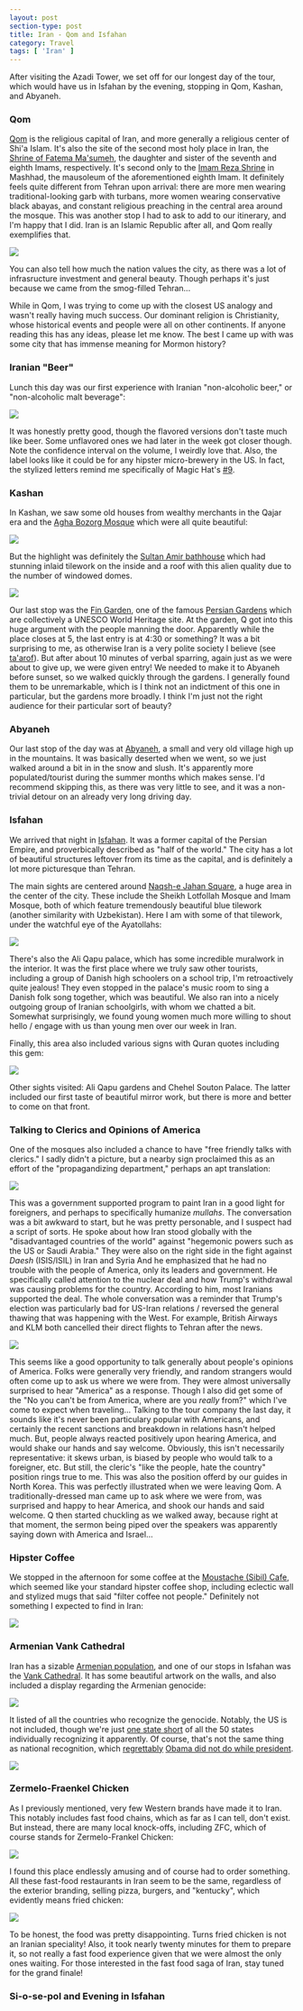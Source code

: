 ```yaml
---
layout: post
section-type: post
title: Iran - Qom and Isfahan
category: Travel
tags: [ 'Iran' ]
---
```


After visiting the Azadi Tower, we set off for our longest day of the tour, which would have us in Isfahan by the evening, stopping in Qom, Kashan, and Abyaneh.

### Qom

[Qom](https://en.wikipedia.org/wiki/Qom)
is the religious capital of Iran, and more generally a religious center of Shi'a Islam. It's also the site of the second most holy place in Iran, the 
[Shrine of Fatema Ma'sumeh](https://en.wikipedia.org/wiki/Fatimah_bint_Musa), the daughter and sister of the seventh and eighth Imams, respectively.
It's second only to the [Imam Reza Shrine](https://en.wikipedia.org/wiki/Imam_Reza_shrine) in Mashhad, the mausoleum of the aforementioned eighth Imam.
It definitely feels quite different from Tehran upon arrival: there are more men wearing traditional-looking garb with turbans, more women wearing conservative black abayas, and constant religious preaching in the central area around the mosque.
This was another stop I had to ask to add to our itinerary, and I'm happy that I did. 
Iran is an Islamic Republic after all, and Qom really exemplifies that.

![](https://lh3.googleusercontent.com/iLFzEZczEVc0ENnZApRxlrdCteRTXNqc-qSdYT1Ebbmywn1d3cgojFdCCfQCx9gY40RMEwSljJClxSLV4K44bXotMlfaLQHfcZ-k_J8c0FFOo48GkpoR3RSrJeZTc3s8d5ReFkxNFg=w2400)

You can also tell how much the nation values the city, as there was a lot of infrasructure
investment and general beauty. Though perhaps it's just because we came from the smog-filled
Tehran...

While in Qom, I was trying to come up with the closest US analogy and wasn't really having much success. Our dominant 
religion is Christianity, whose historical events and people were all on other continents. If anyone reading this has any ideas,
please let me know. The best I came up with was some city that has immense meaning for Mormon history?

### Iranian "Beer"

Lunch this day was our first experience with Iranian "non-alcoholic beer," or "non-alcoholic malt beverage":

![](https://lh3.googleusercontent.com/APK2vZ0iTNwFyCV9Sy6g-dEuxCZJoRYsfJuvS26qNgLxFtDU5hllrOuOz0Ron9ET6iB-IsjkYk3XyetoPukzWQ3FB8c75sVPvUKYSPoBnW3VkL8FsOaBIaMdOXHKxOqqEH57sY2lQQ=w2400)

It was honestly pretty good, though the flavored versions don't taste much like beer. Some unflavored ones we had later in the
week got closer though. Note the confidence interval on the volume, I weirdly love that. Also, the 
label looks like it could be for any hipster micro-brewery in the US. In fact, the stylized letters remind me specifically of
Magic Hat's [#9](https://www.magichat.net/elixirs/9/).

### Kashan

In Kashan, we saw some old houses from wealthy merchants in the Qajar era and 
the [Agha Bozorg Mosque](https://en.wikipedia.org/wiki/Agha_Bozorg_Mosque) which were all quite beautiful:

![](https://lh3.googleusercontent.com/Aaot5TXwlunqrx9TOtyVC0WRD9O7-oQ6QXxTkH1qxq1U58I4Q241oskhlK9rqVU673Y45yHEuDDgPb3Ep-2z7zYCwTEvQ4zcF015WJU4RN_zpm8Xi80p8MuGJwIcCVwLqJdG6YicEA=w2400)

But the highlight was definitely
the [Sultan Amir bathhouse](https://en.wikipedia.org/wiki/Sultan_Amir_Ahmad_Bathhouse) which had stunning inlaid tilework on the inside and a roof with this alien quality due to the number of windowed domes.

![](https://lh3.googleusercontent.com/03u32Ogb0T9-yAt3TVwN7q3KqGV95EtoGeL3GPd7Dw2D4rEXIgM6vBbAYWrRQ2seLt2O7BBo9QJJ7pzLxDzvbG8r57TL1rQ_O5r4ULFG-j0lSr0evyv6LrTB59Gzhlgp4p9daCRPMA=w2400)


Our last stop was the 
[Fin Garden](https://en.wikipedia.org/wiki/Fin_Garden), one of the famous [Persian Gardens](https://whc.unesco.org/en/list/1372) which are collectively a UNESCO World Heritage site. 
At the garden, Q got into this huge argument with the people manning the door. Apparently while the place closes at 5, the last entry is at 4:30 or something? It was a bit surprising
to me, as otherwise Iran is a very polite society I believe (see [ta'arof](https://www.latimes.com/local/great-reads/la-me-c1-tarof-20150706-story.html)). 
But after about 10 minutes of verbal sparring, again just as we were about to give up,
we were given entry! We needed to make it to Abyaneh before sunset, so we walked quickly
through the gardens. I generally found them to be unremarkable, which is I think not
an indictment of this one in particular, but the gardens more broadly. I think I'm just
not the right audience for their particular sort of beauty? 

### Abyaneh

Our last stop of the day was at 
[Abyaneh](https://en.wikipedia.org/wiki/Abyaneh), a small and very old village high up in the mountains. 
It was basically deserted when we went, so we just walked around a bit in in the snow and slush. It's apparently more populated/tourist during the summer months which makes sense.
I'd recommend skipping this, as there was very little to see, and it was a non-trivial detour on an already very long driving day.

### Isfahan

We arrived that night in 
[Isfahan](https://en.wikipedia.org/wiki/Isfahan). It was a former capital of the Persian Empire, and proverbically described as "half of the world." The city has a lot of beautiful structures leftover from its time as the capital, and is definitely a lot more picturesque than Tehran.

The main sights are centered around 
[Naqsh-e Jahan Square](https://en.wikipedia.org/wiki/Naqsh-e_Jahan_Square), 
a huge area in the center of the city. These include the Sheikh Lotfollah Mosque and Imam Mosque, both of which feature tremendously beautiful blue tilework (another similarity with Uzbekistan). 
Here I am with some of that tilework, under the watchful eye of the Ayatollahs:

![](https://lh3.googleusercontent.com/R6bFZjxWD18WxVkCovBgXMHVU6FJ8_0IUq2IhlYIqjCDIHRpWZAfaayVi7LwjxXkHkFIW67oR-HND-1EBJNJelRipL8ktk6S_ovrbazWRhrpFBBnUVUKXj8Dg_QyLCHv8RrsS6JKLQ=w2400)

There's also the Ali Qapu palace, which has some incredible muralwork in the interior.
It was the first place where we truly saw other tourists, including a group of Danish high schoolers on a school trip, I'm retroactively quite jealous! They even stopped in 
the palace's music room to sing a Danish folk song together, which was beautiful. 
We also ran into a nicely outgoing
group of Iranian schoolgirls, with whom we chatted a bit. Somewhat surprisingly, we found young women much more willing to shout hello / engage with us than young men over our week in Iran.

Finally, this area also included various signs with Quran quotes including this gem:

![](https://lh3.googleusercontent.com/K8ntKemj8GXaLB__GAh5cBWpx33-MRDRgwTo0xlNwJq2pP9Nq04JIoSiknO7PaRh5ASyjYcX8Ve1ZR2jPfg6w3bEj5yyFVi5pzzkGzaa0HzLxqHvbxK64WJUKHB0Xlnj9HZOkddNkg=w2400)


Other sights visited: Ali Qapu gardens and Chehel Souton Palace. The latter included our first taste of beautiful mirror work, but there is more and better to come on that front.

### Talking to Clerics and Opinions of America

One of the mosques also included a chance to have "free friendly talks with clerics." I sadly didn't a picture, but a nearby sign proclaimed this as an effort of the "propagandizing department," perhaps an apt translation:

![](https://lh3.googleusercontent.com/Xn-zgihs1mlB_AqRCTvqVVxAayQSB6yglf_9DnjnyaGU6rFnrsAwsYkcS3xCwlprBmuMieKr_oJWVbflg7tHH4N28NF2sXlU2DbyUt0zx2x1vViqBn6mX0cNTRfLDlnGwecEPPoVnw=w2400)

This was a government supported program to paint Iran in a good light for foreigners, and perhaps to specifically humanize *mullahs*. 
The conversation was a bit awkward to start, but he was pretty personable, and I suspect
had a script of sorts.
He spoke about how Iran stood globally with the "disadvantaged countries of the world" against "hegemonic powers such as the US or Saudi Arabia."
They were also on the right side in the fight against *Daesh* (ISIS/ISIL) in Iran and Syria  And he emphasized that he had no trouble with the people of America, only its leaders and government. He specifically called attention to the nuclear deal and how Trump's withdrawal was causing problems for the country. 
According to him, most Iranians supported the deal. The whole conversation was a reminder that Trump's election was particularly bad for US-Iran relations / reversed the general thawing that was happening with the West. For example, British Airways and KLM both cancelled their direct flights to Tehran after the news.

![](https://lh3.googleusercontent.com/YHtB19zCGc1zNk24Oy2diUK550kQ_EcyPrX2uMNt07zzm_xCbY45Oq_l6ZWKEN_1jNNPZYZsJrOr9k5mbjV1NctB5onPmZJs_QJPKGEjENUxHf0aVy60I4sELfsTfsMVru1mGLUInQ=w2400)

This seems like a good opportunity to talk generally about people's opinions of America. 
Folks were generally very friendly, and random strangers would often come up to ask us where we were from. They were almost universally surprised to hear "America" as a response.
Though I also did get some of the "No you can't be from America, where are you *really* from?"
which I've come to expect when traveling...
Talking to the tour company the last day, it sounds like it's never been particulary popular with Americans, and certainly the recent sanctions and breakdown in relations hasn't helped much.
But, people always reacted positively upon hearing America, and would shake our hands
and say welcome. Obviously, this isn't necessarily representative: it skews urban, is biased by 
people who would talk to a foreigner, etc. But still, the cleric's
"like the people, hate the country" position rings true to me. This was also the position offerd by our guides in North Korea.
This was perfectly illustrated when we were leaving Qom. A traditionally-dressed man came up to ask where we were from, was surprised and happy 
to hear America, and shook our hands and said welcome. Q then started chuckling as we walked away,  because right at that moment, the sermon being piped over the speakers was apparently saying down with 
America and Israel... 

### Hipster Coffee

We stopped in the afternoon for some coffee at the 
[Moustache (Sibil) Cafe](https://www.tripadvisor.com/Restaurant_Review-g295423-d7714321-Reviews-Sibil_Coffee-Isfahan_Isfahan_Province.html),
which seemed like your standard hipster coffee shop, including eclectic wall and stylized mugs that said "filter coffee not people." Definitely not something I expected to find in Iran:

![](https://lh3.googleusercontent.com/g2yvU2GO7Hlg-KG6YevgL6_Jp5UF_Gle3ZHnxpQyYmiTdqMCwjOXENQ41zc9VWPHoYdvkO4xPTxuZ-8CedbKYW3tzuRIEJlHei36lH_7hGhh8FRdZFlAd2Nz0smyDp-Nkwoq-dEAEA=w2400)

### Armenian Vank Cathedral

Iran has a sizable [Armenian population](https://en.wikipedia.org/wiki/Iranian_Armenians), and
one of our stops in Isfahan was the 
[Vank Cathedral](https://en.wikipedia.org/wiki/Vank_Cathedral).
It has some beautiful artwork on the walls, and also included a display regarding the Armenian genocide:

![](https://lh3.googleusercontent.com/J4qTq_eOITFfQgk1bumRF6ccw2nHy76s8S4F40QgggzFl5SU2svKGCjWl_5e6g-DmwEJtE7sdXVBhKlJylh36F8nXEP2h3C3f3BiPYuWMi37pVUBqiBdVBov6AOxB3mb4yC_gCqZ4A=w2400)

It listed of all the countries who recognize the genocide. Notably, the US is not included, though we're just [one state short](https://armenianweekly.com/2019/03/20/alabama-becomes-49th-u-s-state-to-recognize-the-armenian-genocide/) of all the 50 states individually recognizing it apparently. Of course, that's not the same thing as national recognition, which 
[regrettably](https://www.politico.com/story/2018/01/19/armenian-genocide-ben-rhodes-samantha-power-obama-349973)
[Obama did not do while president](https://www.nytimes.com/2016/04/23/world/europe/despite-campaign-vow-obama-declines-to-call-massacre-of-armenians-genocide.html).

![](https://lh3.googleusercontent.com/3JgaLcm1VX2Do1Fm6EnJ8gtJkER54WutejvS4f22CmqvFrCEathKEMEDk9ko8biTOp-mir2wSmp9nZXZJNPGZt4lTP3MzBnahqRc64_CekUbIbk_VKuzYfIE_4xCyoGsVnfXneFYkg=w2400)

### Zermelo-Fraenkel Chicken

As I previously mentioned, very few Western brands have made it to Iran. This notably includes
fast food chains, which as far as I can tell, don't exist. But instead, there are many local
knock-offs, including ZFC, which of course stands for Zermelo-Frankel Chicken:

![](https://lh3.googleusercontent.com/FL-ZKv74hR0Fn8Npk2Eu2K_bHHorkk3ncmI9isvUGtyGcnYbNFZJj6iKUc5kQFRl51A3q8o9zJeiDPHbcsodGw9WHag_axhGB_61UlQ8jD29DOrM0VhVpRDhWYixYFWzBtKlOjgFsg=w2400)

I found this place endlessly amusing and of course had to order something. All these fast-food restaurants in Iran seem to be the same, regardless of the exterior branding, selling pizza, burgers, and "kentucky", which evidently means fried chicken:

![](https://lh3.googleusercontent.com/lCW9pQ_0b_MCWfLwMk0EZ9V3IUpI_rEctjI88N2rZ7eqPP9ArvdxfnYR2WLMuxXAQfIOBl4IlfiOas24ypQkkYcfIvyYVIT2d2zOiAkLanUj14bjI-M3IHc-ta3BznFLm0zj_mf5zg=w2400)

To be honest, the food was pretty disappointing. Turns fried chicken is not an Iranian speciality! Also, it took nearly twenty minutes for them to prepare it, so not really a fast food experience given that we were almost the only ones waiting.
For those interested in the fast food saga of Iran, stay tuned for the grand finale!

### Si-o-se-pol and Evening in Isfahan